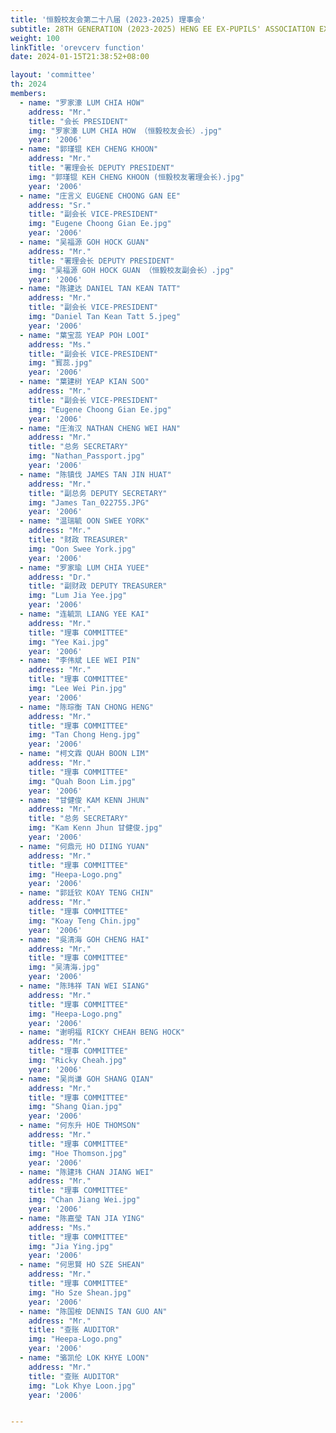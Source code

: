 ```yaml
---
title: '恒毅校友会第二十八届 (2023-2025) 理事会'
subtitle: 28TH GENERATION (2023-2025) HENG EE EX-PUPILS' ASSOCIATION EXECUTIVE COUNCIL
weight: 100
linkTitle: 'orevcerv function'
date: 2024-01-15T21:38:52+08:00

layout: 'committee'
th: 2024
members:
  - name: "罗家濠 LUM CHIA HOW"
    address: "Mr."
    title: "会长 PRESIDENT"
    img: "罗家濠 LUM CHIA HOW （恒毅校友会长）.jpg"
    year: '2006'
  - name: "郭瑾锟 KEH CHENG KHOON"
    address: "Mr."
    title: "署理会长 DEPUTY PRESIDENT"
    img: "郭瑾锟 KEH CHENG KHOON (恒毅校友署理会长).jpg"
    year: '2006'
  - name: "庄言义 EUGENE CHOONG GAN EE"
    address: "Sr."
    title: "副会长 VICE-PRESIDENT"
    img: "Eugene Choong Gian Ee.jpg"
    year: '2006'
  - name: "吴福源 GOH HOCK GUAN"
    address: "Mr."
    title: "署理会长 DEPUTY PRESIDENT"
    img: "吴福源 GOH HOCK GUAN （恒毅校友副会长）.jpg"
    year: '2006'
  - name: "陈建达 DANIEL TAN KEAN TATT"
    address: "Mr."
    title: "副会长 VICE-PRESIDENT"
    img: "Daniel Tan Kean Tatt 5.jpeg"
    year: '2006'
  - name: "葉宝蕊 YEAP POH LOOI"
    address: "Ms."
    title: "副会长 VICE-PRESIDENT"
    img: "寳蕊.jpg"
    year: '2006'
  - name: "葉建树 YEAP KIAN SOO"
    address: "Mr."
    title: "副会长 VICE-PRESIDENT"
    img: "Eugene Choong Gian Ee.jpg"
    year: '2006'
  - name: "庄洧汉 NATHAN CHENG WEI HAN"
    address: "Mr."
    title: "总务 SECRETARY"
    img: "Nathan_Passport.jpg"
    year: '2006'
  - name: "陈镇伐 JAMES TAN JIN HUAT"
    address: "Mr."
    title: "副总务 DEPUTY SECRETARY"
    img: "James Tan_022755.JPG"
    year: '2006'
  - name: "温瑞毓 OON SWEE YORK"
    address: "Mr."
    title: "财政 TREASURER"
    img: "Oon Swee York.jpg"
    year: '2006'
  - name: "罗家瑜 LUM CHIA YUEE"
    address: "Dr."
    title: "副财政 DEPUTY TREASURER"
    img: "Lum Jia Yee.jpg"
    year: '2006'
  - name: "连毓凯 LIANG YEE KAI"
    address: "Mr."
    title: "理事 COMMITTEE"
    img: "Yee Kai.jpg"
    year: '2006'
  - name: "李伟斌 LEE WEI PIN"
    address: "Mr."
    title: "理事 COMMITTEE"
    img: "Lee Wei Pin.jpg"
    year: '2006'
  - name: "陈琮衡 TAN CHONG HENG"
    address: "Mr."
    title: "理事 COMMITTEE"
    img: "Tan Chong Heng.jpg"
    year: '2006'
  - name: "柯文霖 QUAH BOON LIM"
    address: "Mr."
    title: "理事 COMMITTEE"
    img: "Quah Boon Lim.jpg"
    year: '2006'
  - name: "甘健俊 KAM KENN JHUN"
    address: "Mr."
    title: "总务 SECRETARY"
    img: "Kam Kenn Jhun 甘健俊.jpg"
    year: '2006'
  - name: "何鼎元 HO DIING YUAN"
    address: "Mr."
    title: "理事 COMMITTEE"
    img: "Heepa-Logo.png"
    year: '2006'
  - name: "郭廷钦 KOAY TENG CHIN"
    address: "Mr."
    title: "理事 COMMITTEE"
    img: "Koay Teng Chin.jpg"
    year: '2006'
  - name: "吳清海 GOH CHENG HAI"
    address: "Mr."
    title: "理事 COMMITTEE"
    img: "吴清海.jpg"
    year: '2006'
  - name: "陈玮祥 TAN WEI SIANG"
    address: "Mr."
    title: "理事 COMMITTEE"
    img: "Heepa-Logo.png"
    year: '2006'
  - name: "谢明福 RICKY CHEAH BENG HOCK"
    address: "Mr."
    title: "理事 COMMITTEE"
    img: "Ricky Cheah.jpg"
    year: '2006'
  - name: "吴尚谦 GOH SHANG QIAN"
    address: "Mr."
    title: "理事 COMMITTEE"
    img: "Shang Qian.jpg"
    year: '2006'
  - name: "何东升 HOE THOMSON"
    address: "Mr."
    title: "理事 COMMITTEE"
    img: "Hoe Thomson.jpg"
    year: '2006'
  - name: "陈建玮 CHAN JIANG WEI"
    address: "Mr."
    title: "理事 COMMITTEE"
    img: "Chan Jiang Wei.jpg"
    year: '2006'
  - name: "陈嘉瑩 TAN JIA YING"
    address: "Ms."
    title: "理事 COMMITTEE"
    img: "Jia Ying.jpg"
    year: '2006'
  - name: "何思賢 HO SZE SHEAN"
    address: "Mr."
    title: "理事 COMMITTEE"
    img: "Ho Sze Shean.jpg"
    year: '2006'
  - name: "陈国桉 DENNIS TAN GUO AN"
    address: "Mr."
    title: "查账 AUDITOR"
    img: "Heepa-Logo.png"
    year: '2006'
  - name: "骆凯伦 LOK KHYE LOON"
    address: "Mr."
    title: "查账 AUDITOR"
    img: "Lok Khye Loon.jpg"
    year: '2006'


---
```

